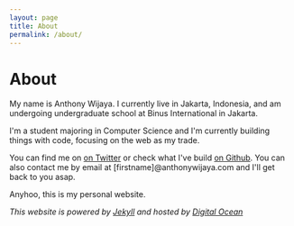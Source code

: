 ```yaml
---
layout: page
title: About
permalink: /about/
---
```


<h1 class="page-title">About</h1>

<div itemscope itemprop="author" itemtype="http://schema.org/Person">
	<meta itemprop ="description" content="Anthony Wijaya is a Web Developer, Digital Problem Solver & Self-Proclaimed Tech Aficionado">
	<meta itemprop ="birthDate" content="1995-02-20">

<p>My name is <span itemprop="name">Anthony Wijaya</span>. I currently live in Jakarta, <span itemprop="nationality">Indonesia</span>, and am undergoing undergraduate school at Binus International in Jakarta.</p>

<p>I'm a <span itemprop="jobTitle">student</span> majoring in Computer Science and I'm currently building things with code, focusing on the web as my trade.</p>

<p>You can find me on <a href="https://twitter.com/awjya" >on Twitter</a> or check what I've build <a href="https://github.com/anthonywijaya">on Github</a>. You can also contact me by email at [firstname]@anthonywijaya.com and I'll get back to you asap.

<p>Anyhoo, this is my personal website.</p>

<p><em> This website is powered by <a href="http://jekyllrb.com/">Jekyll</a> and hosted by <a title="note: this Digital Ocean link is a referral link" href="https://www.digitalocean.com/?refcode=58823ccc3214">Digital Ocean</a></em></p>

